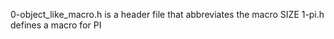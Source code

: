 0-object_like_macro.h is a header file that abbreviates the macro SIZE
1-pi.h defines a macro for PI
